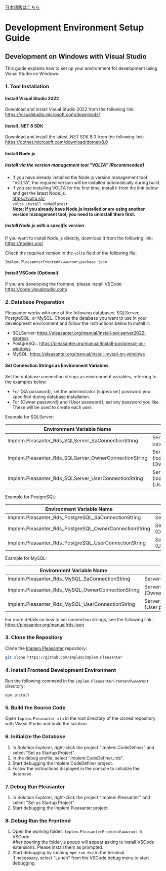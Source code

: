 ﻿[日本語版はこちら](CONTRIBUTING_JA.md)

# Development Environment Setup Guide

## Development on Windows with Visual Studio

This guide explains how to set up your environment for development using Visual Studio on Windows.

### 1. Tool Installation

#### Install Visual Studio 2022

Download and install Visual Studio 2022 from the following link:  
https://visualstudio.microsoft.com/downloads/

#### Install .NET 8 SDK

Download and install the latest .NET SDK 8.0 from the following link:
https://dotnet.microsoft.com/download/dotnet/8.0

#### Install Node.js

##### Install via the version management tool "VOLTA" (Recommended)
- If you have already installed the Node.js version management tool "VOLTA", the required version will be installed automatically during build.  
- If you are installing VOLTA for the first time, install it from the link below and get the latest Node.js.  
https://volta.sh/  
`volta install node@latest`  
**Note: If you already have Node.js installed or are using another version management tool, you need to uninstall them first.**

##### Install Node.js with a specific version
If you want to install Node.js directly, download it from the following link:  
https://nodejs.org/

Check the required version in the `volta` field of the following file:
```
Implem.PleasanterFrontend\wwwroot\package.json
```
#### Install VSCode (Optional)
If you are developing the frontend, please install VSCode:  
https://code.visualstudio.com/

### 2. Database Preparation
Pleasanter works with one of the following databases: SQLServer, PostgreSQL, or MySQL.
Choose the database you want to use in your development environment and follow the instructions below to install it.

- SQLServer: https://pleasanter.org/manual/install-sql-server2022-express
- PostgreSQL: https://pleasanter.org/manual/install-postgresql-on-windows
- MySQL: https://pleasanter.org/manual/install-mysql-on-windows

#### Set Connection Strings as Environment Variables
Set the database connection strings as environment variables, referring to the examples below.
- For {SA password}, set the administrator (superuser) password you specified during database installation.
- For {Owner password} and {User password}, set any password you like. These will be used to create each user.

Example for SQLServer:

|Environment Variable Name|Value|
|--|--|
|Implem.Pleasanter_Rds_SQLServer_SaConnectionString|Server=(local);Database=master;UID=sa;PWD={SA password};Connection Timeout=30;|
|Implem.Pleasanter_Rds_SQLServer_OwnerConnectionString|Server=(local);Database=#ServiceName#;UID=#ServiceName#_Owner;PWD={Owner password};Connection Timeout=30;|
|Implem.Pleasanter_Rds_SQLServer_UserConnectionString|Server=(local);Database=#ServiceName#;UID=#ServiceName#_User;PWD={User password};Connection Timeout=30;|

Example for PostgreSQL:

|Environment Variable Name|Value|
|--|--|
|Implem.Pleasanter_Rds_PostgreSQL_SaConnectionString|Server=localhost;Database=postgres;UID=postgres;PWD={SA password}|
|Implem.Pleasanter_Rds_PostgreSQL_OwnerConnectionString|Server=localhost;Database=#ServiceName#;UID=#ServiceName#_Owner;PWD={Owner password}|
|Implem.Pleasanter_Rds_PostgreSQL_UserConnectionString|Server=localhost;Database=#ServiceName#;UID=#ServiceName#_User;PWD={User password}|

Example for MySQL:

|Environment Variable Name|Value|
|--|--|
|Implem.Pleasanter_Rds_MySQL_SaConnectionString|Server=localhost;Database=mysql;UID=root;PWD={SA password}|
|Implem.Pleasanter_Rds_MySQL_OwnerConnectionString|Server=localhost;Database=#ServiceName#;UID=#ServiceName#_Owner;PWD={Owner password}|
|Implem.Pleasanter_Rds_MySQL_UserConnectionString|Server=localhost;Database=#ServiceName#;UID=#ServiceName#_User;PWD={User password}|

For more details on how to set connection strings, see the following link:  
https://pleasanter.org/manual/rds-json

### 3. Clone the Repository

Clone the [Implem.Pleasanter](https://github.com/Implem/Implem.Pleasanter) repository:

```bash
git clone https://github.com/Implem/Implem.Pleasanter
```

### 4. Install Frontend Development Environment
Run the following command in the `Implem.PleasanterFrontend\wwwroot` directory:
```
npm install
```

### 5. Build the Source Code

Open `Implem.Pleasanter.sln` in the root directory of the cloned repository with Visual Studio and build the solution.

### 6. Initialize the Database

1. In Solution Explorer, right-click the project "Implem.CodeDefiner" and select "Set as Startup Project".
2. In the debug profile, select "Implem.CodeDefiner_rds".
3. Start debugging the Implem.CodeDefiner project.
4. Follow the instructions displayed in the console to initialize the database.

### 7. Debug Run Pleasanter

1. In Solution Explorer, right-click the project "Implem.Pleasanter" and select "Set as Startup Project".
2. Start debugging the Implem.Pleasanter project.

### 8. Debug Run the Frontend

1. Open the working folder: `Implem.PleasanterFrontend\wwwroot` in VSCode.  
After opening the folder, a popup will appear asking to install VSCode extensions. Please install them as prompted.  
2. Start debugging by running `npm run dev` in the terminal.  
If necessary, select "Lunch" from the VSCode debug menu to start debugging.